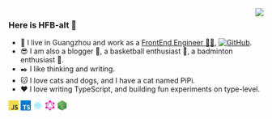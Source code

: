 <!-- <img align="right" src="https://github-readme-stats.vercel.app/api?username=HFB-alt&show_icons=true&icon_color=CE1D2D&text_color=718096&bg_color=ffffff&hide_title=true" /> -->
<img align="right" src="https://github-readme-stats.vercel.app/api/top-langs/?username=HFB-alt&layout=compact&theme=buefy&hide_border=true" />

### Here is HFB-alt 👋

- 🔭 I live in Guangzhou and work as a [FrontEnd Engineer 👨‍💻](), [![GitHub](https://img.shields.io/badge/dynamic/json?url=https%3A%2F%2Fapi.spencerwoo.com%2Fsubstats%2F%3Fsource%3Dgithub%26queryKey%3DHFB-alt&query=%24.data.totalSubs&suffix=%20%20followers&label=GitHub&color=%23000
)](https://github.com/HFB-alt).
- 😎 I am also a blogger 📝, a basketball enthusiast 🏀, a badminton enthusiast 🏸.
- ✒️ I like thinking and writing.
- 🐱 I love cats and dogs, and I have a cat named PiPi.
- ❤️ I love writing TypeScript, and building fun experiments on type-level.

<code><img height="20" alt="javascript" src="https://raw.githubusercontent.com/github/explore/80688e429a7d4ef2fca1e82350fe8e3517d3494d/topics/javascript/javascript.png"></code> <code><img height="20" alt="typescript" src="https://raw.githubusercontent.com/github/explore/80688e429a7d4ef2fca1e82350fe8e3517d3494d/topics/typescript/typescript.png"></code> <code><img height="20" alt="react" src="https://raw.githubusercontent.com/github/explore/80688e429a7d4ef2fca1e82350fe8e3517d3494d/topics/react/react.png"></code> <code><img height="20" alt="graphql" src="https://raw.githubusercontent.com/github/explore/5c058a388828bb5fde0bcafd4bc867b5bb3f26f3/topics/graphql/graphql.png"></code> <code><img height="20" alt="nodejs" src="https://raw.githubusercontent.com/github/explore/80688e429a7d4ef2fca1e82350fe8e3517d3494d/topics/nodejs/nodejs.png"></code>